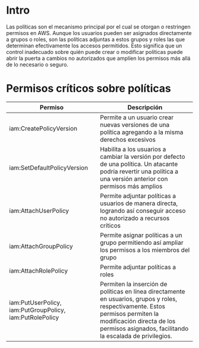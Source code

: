 # Intro

Las políticas son el mecanismo principal por el cual se otorgan o restringen permisos en AWS. Aunque los usuarios pueden ser asignados directamente a grupos o roles, son las políticas adjuntas a estos grupos y roles las que determinan efectivamente los accesos permitidos. Esto significa que un control inadecuado sobre quién puede crear o modificar políticas puede abrir la puerta a cambios no autorizados que amplíen los permisos más allá de lo necesario o seguro.

# Permisos críticos sobre políticas

| Permiso | Descripción |
|----|----|
|iam:CreatePolicyVersion | Permite a un usuario crear nuevas versiones de una política agregando a la misma derechos excesivos|
|iam:SetDefaultPolicyVersion | Habilita a los usuarios a cambiar la versión por defecto de una política. Un atacante podría revertir una política a una versión anterior con permisos más amplios |
|iam:AttachUserPolicy | Permite adjuntar políticas a usuarios de manera directa, logrando así conseguir acceso no autorizado a recursos críticos |
|iam:AttachGroupPolicy | Permite asignar políticas a un grupo permitiendo así ampliar los permisos a los miembros del grupo |
|iam:AttachRolePolicy | Permite adjuntar políticas a roles |
|iam:PutUserPolicy, iam:PutGroupPolicy, iam:PutRolePolicy | Permiten la inserción de políticas en línea directamente en usuarios, grupos y roles, respectivamente. Estos permisos permiten la modificación directa de los permisos asignados, facilitando la escalada de privilegios. |

